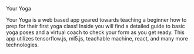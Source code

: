 Your Yoga

Your Yoga is a web based app geared towards teaching a beginner how to prep for their first yoga class!
Inside you will find a detailed guide to basic yoga poses and a virtual coach to check your form as you get ready.
This app utilizes tensorflow.js, ml5.js, teachable machine, react, and many more technologies.
